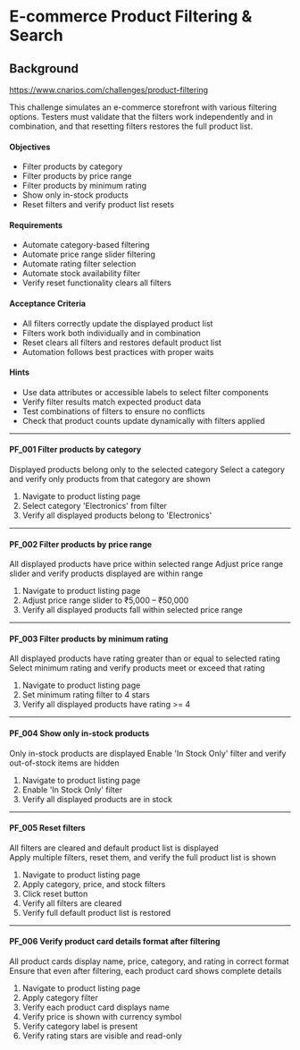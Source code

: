 # E-commerce Product Filtering & Search

## Background

https://www.cnarios.com/challenges/product-filtering

This challenge simulates an e-commerce storefront with various filtering options. Testers must validate that the filters
work independently and in combination, and that resetting filters restores the full product list.

#### Objectives

- Filter products by category
- Filter products by price range
- Filter products by minimum rating
- Show only in-stock products
- Reset filters and verify product list resets

#### Requirements

- Automate category-based filtering
- Automate price range slider filtering
- Automate rating filter selection
- Automate stock availability filter
- Verify reset functionality clears all filters

#### Acceptance Criteria

- All filters correctly update the displayed product list
- Filters work both individually and in combination
- Reset clears all filters and restores default product list
- Automation follows best practices with proper waits

#### Hints

- Use data attributes or accessible labels to select filter components
- Verify filter results match expected product data
- Test combinations of filters to ensure no conflicts
- Check that product counts update dynamically with filters applied

---

#### PF_001	Filter products by category	

Displayed products belong only to the selected category
Select a category and verify only products from that category are shown

1. Navigate to product listing page
2. Select category 'Electronics' from filter
3. Verify all displayed products belong to 'Electronics'

---

#### PF_002	Filter products by price range	

All displayed products have price within selected range	
Adjust price range slider and verify products displayed are within range

1. Navigate to product listing page
2. Adjust price range slider to ₹5,000 – ₹50,000
3. Verify all displayed products fall within selected price range

---

#### PF_003	Filter products by minimum rating	

All displayed products have rating greater than or equal to selected rating	
Select minimum rating and verify products meet or exceed that rating

1. Navigate to product listing page
2. Set minimum rating filter to 4 stars
3. Verify all displayed products have rating >= 4

---

#### PF_004	Show only in-stock products	

Only in-stock products are displayed
Enable 'In Stock Only' filter and verify out-of-stock items are hidden

1. Navigate to product listing page
2. Enable 'In Stock Only' filter
3. Verify all displayed products are in stock

---

#### PF_005	Reset filters

All filters are cleared and default product list is displayed	
Apply multiple filters, reset them, and verify the full product list is shown

1. Navigate to product listing page
2. Apply category, price, and stock filters
3. Click reset button
4. Verify all filters are cleared
5. Verify full default product list is restored

---

#### PF_006	Verify product card details format after filtering

All product cards display name, price, category, and rating in correct format	
Ensure that even after filtering, each product card shows complete details

1. Navigate to product listing page
2. Apply category filter
3. Verify each product card displays name
4. Verify price is shown with currency symbol
5. Verify category label is present
6. Verify rating stars are visible and read-only
